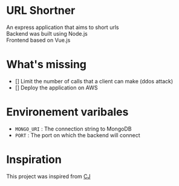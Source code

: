 # URL Shortner

An express application that aims to short urls  
Backend was built using Node.js  
Frontend based on Vue.js


# What's missing 
* [] Limit the number of calls that a client can make (ddos attack)
* [] Deploy the application on AWS


# Environement varibales
* ```MONGO_URI``` : The connection string to MongoDB
* ```PORT``` : The port on which the backend will connect


# Inspiration
This project was inspired from [CJ](https://github.com/w3cj)